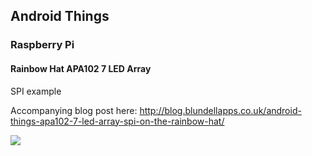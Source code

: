 ## Android Things

### Raspberry Pi

#### Rainbow Hat APA102 7 LED Array

SPI example

Accompanying blog post here: http://blog.blundellapps.co.uk/android-things-apa102-7-led-array-spi-on-the-rainbow-hat/

![](http://blog.blundellapps.co.uk/wp-content/uploads/2017/10/ezgif.com-optimize.gif)
